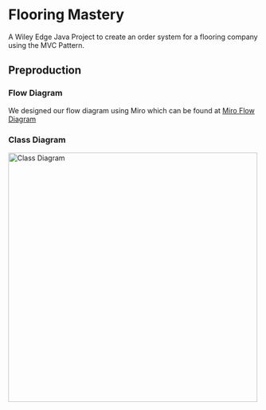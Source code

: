 # Flooring Mastery
 A Wiley Edge Java Project to create an order system for a flooring company using the MVC Pattern.

 ## Preproduction


### Flow Diagram

We designed our flow diagram using Miro which can be found at [Miro Flow Diagram](https://miro.com/app/board/uXjVKdJFLpc=/?share_link_id=684974044541)

 ### Class Diagram

 <picture>
  <source media="(prefers-color-scheme: dark)" srcset="https://github.com/Mackachoo/Wiley-Flooring-Mastery/blob/main/assets/Class%20Diagram%20Dark.svg">
  <source media="(prefers-color-scheme: light)" srcset="https://github.com/Mackachoo/Wiley-Flooring-Mastery/blob/main/assets/Class%20Diagram.svg">
  <img alt="Class Diagram" src="https://github.com/Mackachoo/Wiley-Flooring-Mastery/blob/main/assets/Class%20Diagram%20Dark.svg" height="500">
</picture>

